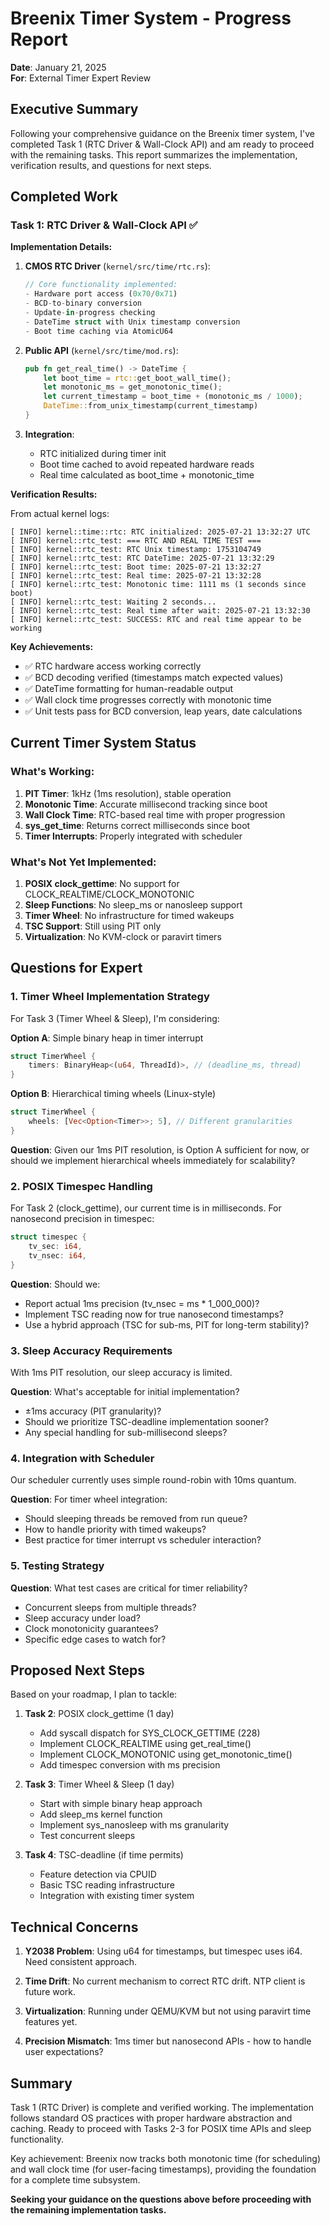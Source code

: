# Breenix Timer System - Progress Report

**Date**: January 21, 2025  
**For**: External Timer Expert Review

## Executive Summary

Following your comprehensive guidance on the Breenix timer system, I've completed Task 1 (RTC Driver & Wall-Clock API) and am ready to proceed with the remaining tasks. This report summarizes the implementation, verification results, and questions for next steps.

## Completed Work

### Task 1: RTC Driver & Wall-Clock API ✅

**Implementation Details:**

1. **CMOS RTC Driver** (`kernel/src/time/rtc.rs`):
   ```rust
   // Core functionality implemented:
   - Hardware port access (0x70/0x71)
   - BCD-to-binary conversion
   - Update-in-progress checking
   - DateTime struct with Unix timestamp conversion
   - Boot time caching via AtomicU64
   ```

2. **Public API** (`kernel/src/time/mod.rs`):
   ```rust
   pub fn get_real_time() -> DateTime {
       let boot_time = rtc::get_boot_wall_time();
       let monotonic_ms = get_monotonic_time();
       let current_timestamp = boot_time + (monotonic_ms / 1000);
       DateTime::from_unix_timestamp(current_timestamp)
   }
   ```

3. **Integration**:
   - RTC initialized during timer init
   - Boot time cached to avoid repeated hardware reads
   - Real time calculated as boot_time + monotonic_time

**Verification Results:**

From actual kernel logs:
```
[ INFO] kernel::time::rtc: RTC initialized: 2025-07-21 13:32:27 UTC
[ INFO] kernel::rtc_test: === RTC AND REAL TIME TEST ===
[ INFO] kernel::rtc_test: RTC Unix timestamp: 1753104749
[ INFO] kernel::rtc_test: RTC DateTime: 2025-07-21 13:32:29
[ INFO] kernel::rtc_test: Boot time: 2025-07-21 13:32:27
[ INFO] kernel::rtc_test: Real time: 2025-07-21 13:32:28
[ INFO] kernel::rtc_test: Monotonic time: 1111 ms (1 seconds since boot)
[ INFO] kernel::rtc_test: Waiting 2 seconds...
[ INFO] kernel::rtc_test: Real time after wait: 2025-07-21 13:32:30
[ INFO] kernel::rtc_test: SUCCESS: RTC and real time appear to be working
```

**Key Achievements:**
- ✅ RTC hardware access working correctly
- ✅ BCD decoding verified (timestamps match expected values)
- ✅ DateTime formatting for human-readable output
- ✅ Wall clock time progresses correctly with monotonic time
- ✅ Unit tests pass for BCD conversion, leap years, date calculations

## Current Timer System Status

### What's Working:
1. **PIT Timer**: 1kHz (1ms resolution), stable operation
2. **Monotonic Time**: Accurate millisecond tracking since boot
3. **Wall Clock Time**: RTC-based real time with proper progression
4. **sys_get_time**: Returns correct milliseconds since boot
5. **Timer Interrupts**: Properly integrated with scheduler

### What's Not Yet Implemented:
1. **POSIX clock_gettime**: No support for CLOCK_REALTIME/CLOCK_MONOTONIC
2. **Sleep Functions**: No sleep_ms or nanosleep support
3. **Timer Wheel**: No infrastructure for timed wakeups
4. **TSC Support**: Still using PIT only
5. **Virtualization**: No KVM-clock or paravirt timers

## Questions for Expert

### 1. Timer Wheel Implementation Strategy

For Task 3 (Timer Wheel & Sleep), I'm considering:

**Option A**: Simple binary heap in timer interrupt
```rust
struct TimerWheel {
    timers: BinaryHeap<(u64, ThreadId)>, // (deadline_ms, thread)
}
```

**Option B**: Hierarchical timing wheels (Linux-style)
```rust
struct TimerWheel {
    wheels: [Vec<Option<Timer>>; 5], // Different granularities
}
```

**Question**: Given our 1ms PIT resolution, is Option A sufficient for now, or should we implement hierarchical wheels immediately for scalability?

### 2. POSIX Timespec Handling

For Task 2 (clock_gettime), our current time is in milliseconds. For nanosecond precision in timespec:

```rust
struct timespec {
    tv_sec: i64,
    tv_nsec: i64,
}
```

**Question**: Should we:
- Report actual 1ms precision (tv_nsec = ms * 1_000_000)?
- Implement TSC reading now for true nanosecond timestamps?
- Use a hybrid approach (TSC for sub-ms, PIT for long-term stability)?

### 3. Sleep Accuracy Requirements

With 1ms PIT resolution, our sleep accuracy is limited. 

**Question**: What's acceptable for initial implementation?
- ±1ms accuracy (PIT granularity)?
- Should we prioritize TSC-deadline implementation sooner?
- Any special handling for sub-millisecond sleeps?

### 4. Integration with Scheduler

Our scheduler currently uses simple round-robin with 10ms quantum.

**Question**: For timer wheel integration:
- Should sleeping threads be removed from run queue?
- How to handle priority with timed wakeups?
- Best practice for timer interrupt vs scheduler interaction?

### 5. Testing Strategy

**Question**: What test cases are critical for timer reliability?
- Concurrent sleeps from multiple threads?
- Sleep accuracy under load?
- Clock monotonicity guarantees?
- Specific edge cases to watch for?

## Proposed Next Steps

Based on your roadmap, I plan to tackle:

1. **Task 2**: POSIX clock_gettime (1 day)
   - Add syscall dispatch for SYS_CLOCK_GETTIME (228)
   - Implement CLOCK_REALTIME using get_real_time()
   - Implement CLOCK_MONOTONIC using get_monotonic_time()
   - Add timespec conversion with ms precision

2. **Task 3**: Timer Wheel & Sleep (1 day)
   - Start with simple binary heap approach
   - Add sleep_ms kernel function
   - Implement sys_nanosleep with ms granularity
   - Test concurrent sleeps

3. **Task 4**: TSC-deadline (if time permits)
   - Feature detection via CPUID
   - Basic TSC reading infrastructure
   - Integration with existing timer system

## Technical Concerns

1. **Y2038 Problem**: Using u64 for timestamps, but timespec uses i64. Need consistent approach.

2. **Time Drift**: No current mechanism to correct RTC drift. NTP client is future work.

3. **Virtualization**: Running under QEMU/KVM but not using paravirt time features yet.

4. **Precision Mismatch**: 1ms timer but nanosecond APIs - how to handle user expectations?

## Summary

Task 1 (RTC Driver) is complete and verified working. The implementation follows standard OS practices with proper hardware abstraction and caching. Ready to proceed with Tasks 2-3 for POSIX time APIs and sleep functionality.

Key achievement: Breenix now tracks both monotonic time (for scheduling) and wall clock time (for user-facing timestamps), providing the foundation for a complete time subsystem.

**Seeking your guidance on the questions above before proceeding with the remaining implementation tasks.**